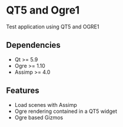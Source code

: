 # QT5 and Ogre1
Test application using QT5 and OGRE1

## Dependencies
- Qt >= 5.9
- Ogre >= 1.10
- Assimp >= 4.0

## Features
- Load scenes with Assimp
- Ogre rendering contained in a QT5 widget
- Ogre based Gizmos
